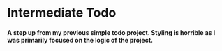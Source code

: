 # Intermediate Todo

#### A step up from my previous simple todo project. Styling is horrible as I was primarily focused on the logic of the project.
